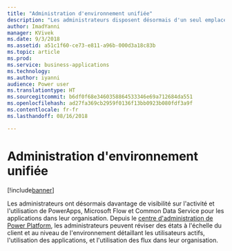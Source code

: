 ```yaml
---
title: "Administration d'environnement unifiée"
description: "Les administrateurs disposent désormais d'un seul emplacement pour mettre en service, surveiller et gérer tous les environnements Common Data Service pour les applications"
author: ImadYanni
manager: KVivek
ms.date: 9/3/2018
ms.assetid: a51c1f60-ce73-e811-a96b-000d3a18c83b
ms.topic: article
ms.prod: 
ms.service: business-applications
ms.technology: 
ms.author: iyanni
audience: Power user
ms.translationtype: HT
ms.sourcegitcommit: b6df0f68e3460358864533346e69a712684da551
ms.openlocfilehash: ad27fa369cb2959f0136f13bb0923b080fdf3a9f
ms.contentlocale: fr-fr
ms.lasthandoff: 08/16/2018

---
```

# <a name="unified-environment-administration"></a>Administration d'environnement unifiée


[!include[banner](../../includes/banner.md)]

Les administrateurs ont désormais davantage de visibilité sur l'activité et l'utilisation de PowerApps, Microsoft Flow et Common Data Service pour les applications dans leur organisation. Depuis le [centre d'administration de Power Platform](https://go.microsoft.com/fwlink/?linkid=875536), les administrateurs peuvent réviser des états à l'échelle du client et au niveau de l'environnement détaillant les utilisateurs actifs, l'utilisation des applications, et l'utilisation des flux dans leur organisation.

